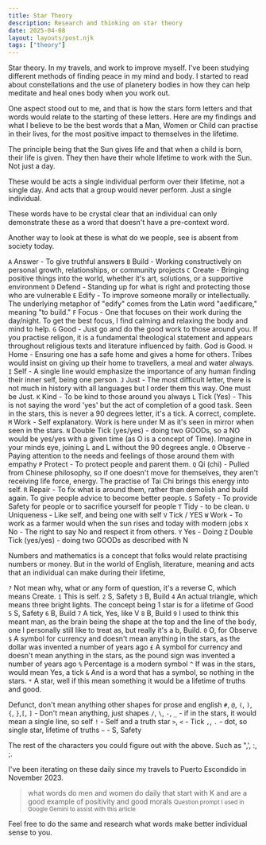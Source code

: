 ```yaml
---
title: Star Theory
description: Research and thinking on star theory
date: 2025-04-08
layout: layouts/post.njk
tags: ["theory"]
---
```


Star theory. In my travels, and work to improve myself. I've been studying different methods of finding peace in my mind and body. I started to read about constellations and the use of planetery bodies in how they can help meditate and heal ones body when you work out.

One aspect stood out to me, and that is how the stars form letters and that words would relate to the starting of these letters. Here are my findings and what I believe to be the best words that a Man, Women or Child can practise in their lives, for the most positive impact to themselves in the lifetime.

The principle being that the Sun gives life and that when a child is born, their life is given. They then have their whole lifetime to work with the Sun. Not just a day.

These would be acts a single individual perform over their lifetime, not a single day. And acts that a group would never perform. Just a single individual.

These words have to be crystal clear that an individual can only demonstrate these as a word that doesn't have a pre-context word.


<div class="star-symbols">

Another way to look at these is what do we people, see is absent from society today.

`A` Answer - To give truthful answers 
`B` Build - Working constructively on personal growth, relationships, or community projects
`C` Create - Bringing positive things into the world, whether it's art, solutions, or a supportive environment
`D` Defend - Standing up for what is right and protecting those who are vulnerable
`E` Edify - To improve someone morally or intellectually. The underlying metaphor of "edify" comes from the Latin word "aedificare," meaning "to build."
`F` Focus - One that focuses on their work during the day/night. To get the best focus, I find calming and relaxing the body and mind to help.
`G` Good - Just go and do the good work to those around you. If you practise religon, it is a fundamental theological statement and appears throughout religious texts and literature influenced by faith. God is Good.
`H` Home - Ensuring one has a safe home and gives a home for others. Tribes would insist on giving up their home to travellers, a meal and water always.
`I` Self - A single line would emphasize the importance of any human finding their inner self, being one person.
`J` Just - The most difficult letter, there is not much in history with all languages but I order them this way. One must be Just. 
`K` Kind - To be kind to those around you always
`L` Tick (Yes) - This is not saying the word 'yes' but the act of completion of a good task. Seen in the stars, this is never a 90 degrees letter, it's a tick. A correct, complete.
`M` Work - Self explanatory. Work is here under M as it's seen in mirror when seen in the stars. 
`N` Double Tick (yes/yes) - doing two GOODs, so a NO would be yes/yes with a given time (as O is a concept of Time). Imagine in your minds eye, joining L and L without the 90 degrees angle.
`O` Observe - Paying attention to the needs and feelings of those around them with empathy
`P` Protect - To protect people and parent them.
`Q` Qi (chi) - Pulled from Chinese philosophy, so if one doesn't move for themselves, they aren't receiving life force, energy. The practise of Tai Chi brings this energy into self.
`R` Repair - To fix what is around them, rather than demolish and build again. To give people advice to become better people.
`S` Safety - To provide Safety for people or to sacrifice yourself for people
`T` Tidy - to be clean.
`U` Uniqueness - Like self, and being one with self
`V` Tick / YES
`W` Work - To work as a farmer would when the sun rises and today with modern jobs
`X` No - The right to say No and respect it from others.
`Y` Yes - Doing
`Z` Double Tick (yes/yes) - doing two GOODs as described with N

Numbers and mathematics is a concept that folks would relate practising numbers or money. But in the world of English, literature, meaning and acts that an individual can make during their lifetime, 

`?` Not mean why, what or any form of question, it's a reverse C, which means Create.
`1` This is self.
`2` S, Safety
`3` B, Build
`4` An actual triangle, which means three bright lights. The concept being 1 star is for a lifetime of Good
`5` S, Safety
`6` B, Build
`7` A tick, Yes, like V
`8` B, Build
`9` I used to think this meant man, as the brain being the shape at the top and the line of the body, one I personally still like to treat as, but really it's a b, Build.
`0` O, for Observe
`$` A symbol for currency and doesn't mean anything in the stars, as the dollar was invented a number of years ago
`£` A symbol for currency and doesn't mean anything in the stars, as the pound sign was invented a number of years ago
`%` Percentage is a modern symbol
`^` If was in the stars, would mean Yes, a tick
`&` And is a word that has a symbol, so nothing in the stars.
`*` A star, well if this mean something it would be a lifetime of truths and good.

Defunct, don't mean anything other shapes for prose and english
`#`, `@`, `(`, `)`, `{`, `}`,`[`, `]` - Don't mean anything, just shapes
`/`, `\`, `-`, `_` - if in the stars, it would mean a single line, so self
`!` - Self and a truth star
`>`, `<` - Tick
`,`, `.` - dot, so single star, lifetime of truths
`~` - S, Safety
</div>

The rest of the characters you could figure out with the above. Such as ",', :, ;.

I've been iterating on these daily since my travels to Puerto Escondido in November 2023.

> what words do men and women do daily that start with K and are a good example of positivity and good morals
<small>Question prompt I used in Google Gemini to assist with this article</small>

Feel free to do the same and research what words make better individual sense to you.
